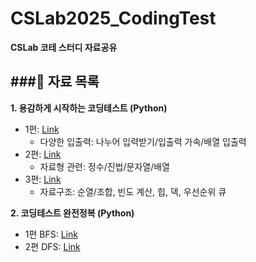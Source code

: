 # CSLab2025_CodingTest
**CSLab 코테 스터디 자료공유**

###📰 **자료 목록**
---
**1. 용감하게 시작하는 코딩테스트 (Python)**
   - 1편: [Link](https://covenant.tistory.com/141)
     - 다양한 입출력: 나누어 입력받기/입출력 가속/배열 입출력
   - 2편: [Link](https://covenant.tistory.com/142)
     - 자료형 관련: 정수/진법/문자열/배열
   - 3편: [Link](https://covenant.tistory.com/143)
     - 자료구조: 순열/조합, 빈도 계산, 힙, 덱, 우선순위 큐

**2. 코딩테스트 완전정복 (Python)**
   - 1편 BFS: [Link](https://velog.io/@sihoon_cho/Python%EC%BD%94%EB%94%A9%ED%85%8C%EC%8A%A4%ED%8A%B8-%EC%BD%94%EB%94%A9%ED%85%8C%EC%8A%A4%ED%8A%B8-%EC%99%84%EC%A0%84%EC%A0%95%EB%B3%B5-BFS-%EB%84%88%EB%B9%84%EC%9A%B0%EC%84%A0%ED%83%90%EC%83%89)
   - 2편 DFS: [Link](https://velog.io/@sihoon_cho/Python%EC%BD%94%EB%94%A9%ED%85%8C%EC%8A%A4%ED%8A%B8-%EC%BD%94%EB%94%A9%ED%85%8C%EC%8A%A4%ED%8A%B8-%EC%99%84%EC%A0%84%EC%A0%95%EB%B3%B5-DFS-%EA%B9%8A%EC%9D%B4%EC%9A%B0%EC%84%A0%ED%83%90%EC%83%89)
